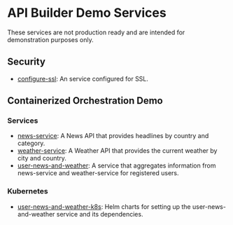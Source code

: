 # API Builder Demo Services

These services are not production ready and are intended for demonstration purposes only.

## Security
- [configure-ssl](./configure-ssl/README.md): An service configured for SSL.

## Containerized Orchestration Demo
### Services
- [news-service](./news-service/README.md): A News API that provides headlines by country and category.
- [weather-service](./weather-service/README.md): A Weather API that provides the current weather by city and country.
- [user-news-and-weather](./user-news-and-weather/README.md): A service that aggregates information from news-service and weather-service for registered users.

### Kubernetes
- [user-news-and-weather-k8s](./user-news-and-weather-k8s/README.md): Helm charts for setting up the user-news-and-weather service and its dependencies.

